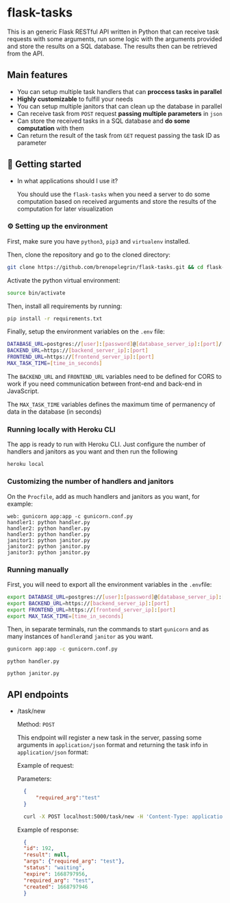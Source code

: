 # flask-tasks

This is an generic Flask RESTful API written in Python that can receive task requests with some arguments, run some logic with the arguments provided and store the results on a SQL database. The results then can be retrieved from the API.

## Main features

- You can setup multiple task handlers that can **proccess tasks in parallel**
- **Highly customizable** to fulfill your needs
- You can setup multiple janitors that can clean up the database in parallel
- Can receive task from ```POST``` request **passing multiple parameters** in ```json```
- Can store the received tasks in a SQL database and **do some computation** with them
- Can return the result of the task from ```GET``` request passing the task ID as parameter


## :rocket: Getting started

- In what applications should I use it?
  
    You should use the ```flask-tasks``` when you need a server to do some computation based on received arguments and store the results of the computation for later visualization

### :gear: Setting up the environment

First, make sure you have ```python3```, ```pip3``` and ```virtualenv``` installed.

Then, clone the repository and go to the cloned directory:
```bash
git clone https://github.com/brenopelegrin/flask-tasks.git && cd flask-tasks
```
Activate the python virtual environment:
```bash
source bin/activate
```

Then, install all requirements by running:
```bash
pip install -r requirements.txt
```

Finally, setup the environment variables on the ```.env``` file:
```bash
DATABASE_URL=postgres://[user]:[password]@[database_server_ip]:[port]/[database_name]
BACKEND_URL=https://[backend_server_ip]:[port]
FRONTEND_URL=https://[frontend_server_ip]:[port]
MAX_TASK_TIME=[time_in_seconds]
```
The ```BACKEND_URL``` and ```FRONTEND_URL``` variables need to be defined for CORS to work if you need communication between front-end and back-end in JavaScript.

The ```MAX_TASK_TIME``` variables defines the maximum time of permanency of data in the database (in seconds)

### Running locally with Heroku CLI

The app is ready to run with Heroku CLI. Just configure the number of handlers and janitors as you want and then run the following

```
heroku local
```

### Customizing the number of handlers and janitors

On the ```Procfile```, add as much handlers and janitors as you want, for example:

```
web: gunicorn app:app -c gunicorn.conf.py
handler1: python handler.py
handler2: python handler.py
handler3: python handler.py
janitor1: python janitor.py
janitor2: python janitor.py
janitor3: python janitor.py
```

### Running manually

First, you will need to export all the environment variables in the ```.env```file:

```bash
export DATABASE_URL=postgres://[user]:[password]@[database_server_ip]:[port]/[database_name]
export BACKEND_URL=https://[backend_server_ip]:[port]
export FRONTEND_URL=https://[frontend_server_ip]:[port]
export MAX_TASK_TIME=[time_in_seconds]
```

Then, in separate terminals, run the commands to start ```gunicorn``` and as many instances of ```handler```and ```janitor``` as you want.

```bash
gunicorn app:app -c gunicorn.conf.py
```

```
python handler.py
```

```
python janitor.py
```

## API endpoints

- /task/new

  Method: ```POST```

  This endpoint will register a new task in the server, passing some arguments in ```application/json``` format and returning the task info in ```application/json``` format:

  Example of request:

  Parameters:
  ```json
    {
        "required_arg":"test"
    }
  ```
  
  ```bash
    curl -X POST localhost:5000/task/new -H 'Content-Type: application/json' -d '{"required_arg":"test"}'
  ```

  Example of response:

  ```json
    {
    "id": 192,
    "result": null,
    "args": {"required_arg": "test"},
    "status": "waiting",
    "expire": 1668797956,
    "required_arg": "test",
    "created": 1668797946
    }
  ```
